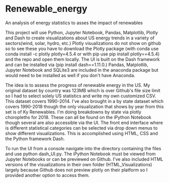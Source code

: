 # Renewable_energy
An analysis of energy statistics to asses the impact of renewables

This project will use Python, Jupyter Notebook, Pandas, Matplotlib, Plotly and Dash to create visualizations about US energy trends in a 
variety of sectors(wind, solar, hydro, etc.) Plotly visualizations do not show on github so to see these you have to download the Plotly package (with conda use conda install -c plotly plotly=4.5.4 or with pip use pip install plotly==4.5.4) and the repo and open them locally. The UI is built on the Dash framework and can be installed via (pip install dash==1.11.0.) Pandas, Matplotlib, Jupyter Notebook and SQLite3 are included in the anaconda package but would need to be installed as well if you don't have Anaconda. 

The idea is to assess the progress of renewable energy in the US. My original dataset by country was 123MB which is over Github's file size limit so I had to select solely US statistics and write my own customized CSV. This dataset covers 1990-2014. I've also brought in a by state dataset which covers 1990-2018 though the only visualization that shows by year from this set is of Ky Renewables. I'm doing breakdowns by state via plotly choropleths for 2018. These can all be found on the iPython Notebook though several are also accessible via the UI. The front end interface where is different statistical categories can be selected via drop down menus to show different visualizations. This is accomplished using HTML, CSS and the Python framework Dash. 

To run the UI from a console navigate into the directory containing the files and use python dash_UI.py. The iPython Notebook must be viewed from Jupyter Notebooks or can be previewed on Github. I've also included HTML versions of the visualizations in their own folder (HTML_Visualizations) largely because Github does not preview plotly on their platform so I provided another option to access them. 
